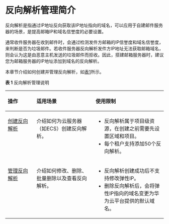 # 反向解析管理简介<a name="dns_usermanual_0039"></a>

反向解析是指通过IP地址反向获取该IP地址指向的域名，可以应用于自建邮件服务器的场景，是提高邮箱IP和域名信誉度的必要设置。

通常收件服务器在收到邮件时，会通过检测发件方邮箱的IP信誉度和域名信誉度，来判断是否为垃圾邮件。若收件服务器反向解析发件方IP地址无法获取邮箱域名，则会认为这是由恶意主机发送的垃圾邮件而拒收。因此，搭建邮箱服务器时，建议您为邮箱服务器的IP地址添加到域名的反向解析。

本章节介绍如何创建并管理反向解析，如[表1](#table977612405507)所示。

**表 1**  反向解析管理说明

<a name="table977612405507"></a>
<table><thead align="left"><tr id="row87771409504"><th class="cellrowborder" valign="top" width="18.13181318131813%" id="mcps1.2.4.1.1"><p id="p15777740175016"><a name="p15777740175016"></a><a name="p15777740175016"></a>操作</p>
</th>
<th class="cellrowborder" valign="top" width="37.32373237323732%" id="mcps1.2.4.1.2"><p id="p47771140115015"><a name="p47771140115015"></a><a name="p47771140115015"></a>适用场景</p>
</th>
<th class="cellrowborder" valign="top" width="44.54445444544455%" id="mcps1.2.4.1.3"><p id="p11777174055015"><a name="p11777174055015"></a><a name="p11777174055015"></a>使用限制</p>
</th>
</tr>
</thead>
<tbody><tr id="row3777840175020"><td class="cellrowborder" valign="top" width="18.13181318131813%" headers="mcps1.2.4.1.1 "><p id="p167777403501"><a name="p167777403501"></a><a name="p167777403501"></a><a href="创建反向解析.md">创建反向解析</a></p>
</td>
<td class="cellrowborder" valign="top" width="37.32373237323732%" headers="mcps1.2.4.1.2 "><p id="p777716406501"><a name="p777716406501"></a><a name="p777716406501"></a>介绍如何为云服务器（如ECS）创建反向解析。</p>
</td>
<td class="cellrowborder" valign="top" width="44.54445444544455%" headers="mcps1.2.4.1.3 "><a name="ul446519315616"></a><a name="ul446519315616"></a><ul id="ul446519315616"><li>反向解析属于项目级资源，在创建之前需要先设置区域和项目。</li><li>每个租户支持添加50个反向解析。</li></ul>
</td>
</tr>
<tr id="row1577754016507"><td class="cellrowborder" valign="top" width="18.13181318131813%" headers="mcps1.2.4.1.1 "><p id="p4777640105010"><a name="p4777640105010"></a><a name="p4777640105010"></a><a href="管理反向解析.md">管理反向解析</a></p>
</td>
<td class="cellrowborder" valign="top" width="37.32373237323732%" headers="mcps1.2.4.1.2 "><p id="p3777134025015"><a name="p3777134025015"></a><a name="p3777134025015"></a>介绍如何修改、删除、批量删除以及查看反向解析。</p>
</td>
<td class="cellrowborder" valign="top" width="44.54445444544455%" headers="mcps1.2.4.1.3 "><a name="ul18735122581518"></a><a name="ul18735122581518"></a><ul id="ul18735122581518"><li>反向解析创建成功后不支持修改弹性IP。</li><li>删除反向解析后，会将弹性IP指向的域名变更为华为云平台提供的默认域名。</li></ul>
</td>
</tr>
</tbody>
</table>

